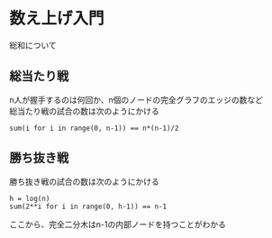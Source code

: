 # 数え上げ入門
総和について

## 総当たり戦
n人が握手するのは何回か、n個のノードの完全グラフのエッジの数など  
総当たり戦の試合の数は次のようにかける  

    sum(i for i in range(0, n-1)) == n*(n-1)/2  


## 勝ち抜き戦
勝ち抜き戦の試合の数は次のようにかける  

    h = log(n)
    sum(2**i for i in range(0, h-1)) == n-1
    
ここから、完全二分木はn-1の内部ノードを持つことがわかる  

<!-- ### 指数と対数の双対性
勝ち抜き戦のノードの数からわかる  
これは高さ h = log(n)  
ノードの数 n = h**2
指数関数的なアルゴリズムは、対数で見ることができる -->